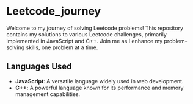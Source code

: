 # Leetcode_journey
Welcome to my journey of solving Leetcode problems! This repository contains my solutions to various Leetcode challenges, primarily implemented in JavaScript and C++. Join me as I enhance my problem-solving skills, one problem at a time.

## Languages Used

- **JavaScript**: A versatile language widely used in web development.
- **C++**: A powerful language known for its performance and memory management capabilities.
